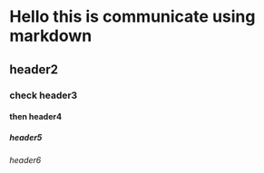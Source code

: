 # Hello this is communicate using markdown
## header2
### check header3
#### then header4
##### header5
###### header6
